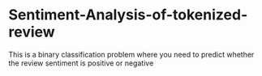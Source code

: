 # Sentiment-Analysis-of-tokenized-review
This is a binary classification problem where you need to predict whether the review sentiment is positive or negative
